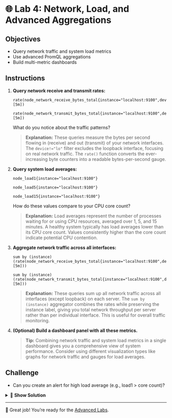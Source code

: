 # 🌐 Lab 4: Network, Load, and Advanced Aggregations

## Objectives
- Query network traffic and system load metrics
- Use advanced PromQL aggregations
- Build multi-metric dashboards

## Instructions
1. **Query network receive and transmit rates:**
   ```
   rate(node_network_receive_bytes_total{instance="localhost:9100",device!="lo"}[5m])
   ```
   ```
   rate(node_network_transmit_bytes_total{instance="localhost:9100",device!="lo"}[5m])
   ```
   What do you notice about the traffic patterns?
   
   > **Explanation:** These queries measure the bytes per second flowing in (receive) and out (transmit) of your network interfaces. The `device!="lo"` filter excludes the loopback interface, focusing on real network traffic. The `rate()` function converts the ever-increasing byte counters into a readable bytes-per-second gauge.
2. **Query system load averages:**
   ```
   node_load1{instance="localhost:9100"}
   ```
   ```
   node_load5{instance="localhost:9100"}
   ```
   ```
   node_load15{instance="localhost:9100"}
   ```
   How do these values compare to your CPU core count?
   
   > **Explanation:** Load averages represent the number of processes waiting for or using CPU resources, averaged over 1, 5, and 15 minutes. A healthy system typically has load averages lower than its CPU core count. Values consistently higher than the core count indicate potential CPU contention.
3. **Aggregate network traffic across all interfaces:**
   ```
   sum by (instance) (rate(node_network_receive_bytes_total{instance="localhost:9100",device!="lo"}[5m]))
   ```
   ```
   sum by (instance) (rate(node_network_transmit_bytes_total{instance="localhost:9100",device!="lo"}[5m]))
   ```
   
   > **Explanation:** These queries sum up all network traffic across all interfaces (except loopback) on each server. The `sum by (instance)` aggregator combines the rates while preserving the instance label, giving you total network throughput per server rather than per individual interface. This is useful for overall traffic monitoring.
4. **(Optional) Build a dashboard panel with all these metrics.**
   
   > **Tip:** Combining network traffic and system load metrics in a single dashboard gives you a comprehensive view of system performance. Consider using different visualization types like graphs for network traffic and gauges for load averages.

## Challenge
- Can you create an alert for high load average (e.g., load1 > core count)?

<details>
<summary>🚀 <b>Show Solution</b></summary>

To create an alert for high load average (when load1 exceeds the CPU core count):

1. **First, we need to know the number of CPU cores:**
   ```
   count without(cpu, mode) (node_cpu_seconds_total{instance="localhost:9100"})
   ```

2. **Create a Grafana alert based on this query:**
   ```
   # This compares 1-minute load average to the core count
   node_load1{instance="localhost:9100"} > count without(cpu, mode) (node_cpu_seconds_total{instance="localhost:9100"})
   ```

3. **Alternative approach using a ratio:**
   ```
   # This gives a ratio of load to core count (values > 1 indicate overload)
   node_load1{instance="localhost:9100"} / count without(cpu, mode) (node_cpu_seconds_total{instance="localhost:9100"})
   ```

4. **In Grafana, set up the alert:**
   - Create a new panel with one of the above queries
   - Go to the Alert tab and set condition: "IS ABOVE 1"
   - Set "For" duration to 5m (to avoid alerting on brief spikes)
   - Add a notification message like "System load exceeds available CPU cores"
   - Save the alert

This alert will trigger when the 1-minute load average exceeds your system's CPU core count for 5 minutes, which is a common indicator of CPU resource contention.

</details>

---

🌟 Great job! You’re ready for the [Advanced Labs](../Advanced/README.md).
